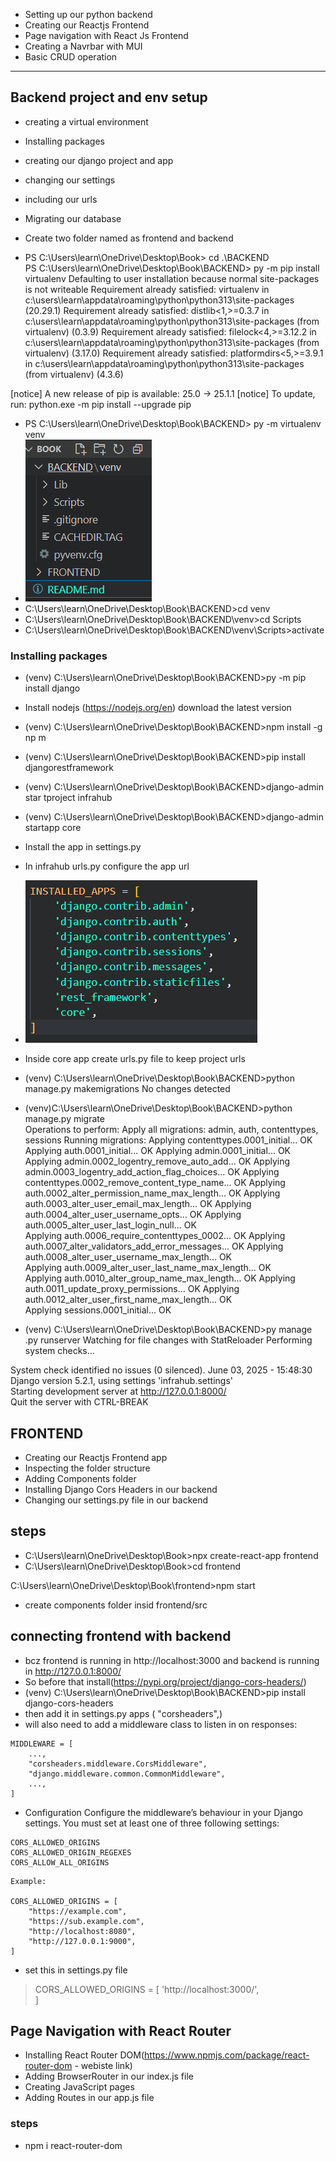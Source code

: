 - Setting up our python backend
- Creating our Reactjs Frontend
- Page navigation with React Js Frontend
- Creating a Navrbar with MUI
- Basic CRUD operation

-------------
## Backend project and env setup
- creating a virtual environment
- Installing packages
- creating our django project and app
- changing our settings
- including our urls
- Migrating our database


- Create two folder named as frontend and backend
- PS C:\Users\learn\OneDrive\Desktop\Book> cd .\BACKEND\
PS C:\Users\learn\OneDrive\Desktop\Book\BACKEND> py -m pip install virtualenv
Defaulting to user installation because normal site-packages is not writeable
Requirement already satisfied: virtualenv in c:\users\learn\appdata\roaming\python\python313\site-packages (20.29.1)
Requirement already satisfied: distlib<1,>=0.3.7 in c:\users\learn\appdata\roaming\python\python313\site-packages (from virtualenv) (0.3.9)
Requirement already satisfied: filelock<4,>=3.12.2 in c:\users\learn\appdata\roaming\python\python313\site-packages (from virtualenv) (3.17.0)
Requirement already satisfied: platformdirs<5,>=3.9.1 in c:\users\learn\appdata\roaming\python\python313\site-packages (from virtualenv) (4.3.6)

[notice] A new release of pip is available: 25.0 -> 25.1.1
[notice] To update, run: python.exe -m pip install --upgrade pip
- PS C:\Users\learn\OneDrive\Desktop\Book\BACKEND> py -m virtualenv venv       
- ![alt text](image.png)
- C:\Users\learn\OneDrive\Desktop\Book\BACKEND>cd venv
- C:\Users\learn\OneDrive\Desktop\Book\BACKEND\venv>cd Scripts
- C:\Users\learn\OneDrive\Desktop\Book\BACKEND\venv\Scripts>activate
### Installing packages
- (venv) C:\Users\learn\OneDrive\Desktop\Book\BACKEND>py -m pip install django
- Install nodejs (https://nodejs.org/en) download the latest version
- (venv) C:\Users\learn\OneDrive\Desktop\Book\BACKEND>npm install -g np
m
- (venv) C:\Users\learn\OneDrive\Desktop\Book\BACKEND>pip install djangorestframework
- (venv) C:\Users\learn\OneDrive\Desktop\Book\BACKEND>django-admin star
tproject infrahub
- (venv) C:\Users\learn\OneDrive\Desktop\Book\BACKEND>django-admin startapp core
- Install the app in settings.py 
- In infrahub urls.py configure the app url
- ![alt text](image-1.png)
- Inside core app create urls.py file to keep project urls
- (venv) C:\Users\learn\OneDrive\Desktop\Book\BACKEND>python manage.py makemigrations
No changes detected

- (venv)C:\Users\learn\OneDrive\Desktop\Book\BACKEND>python manage.py migrate       
Operations to perform:
  Apply all migrations: admin, auth, contenttypes, sessions
Running migrations:
  Applying contenttypes.0001_initial... OK
  Applying auth.0001_initial... OK
  Applying admin.0001_initial... OK
  Applying admin.0002_logentry_remove_auto_add... OK
  Applying admin.0003_logentry_add_action_flag_choices... OK
  Applying contenttypes.0002_remove_content_type_name... OK
  Applying auth.0002_alter_permission_name_max_length... OK
  Applying auth.0003_alter_user_email_max_length... OK
  Applying auth.0004_alter_user_username_opts... OK
  Applying auth.0005_alter_user_last_login_null... OK        
  Applying auth.0006_require_contenttypes_0002... OK
  Applying auth.0007_alter_validators_add_error_messages... OK
  Applying auth.0008_alter_user_username_max_length... OK    
  Applying auth.0009_alter_user_last_name_max_length... OK   
  Applying auth.0010_alter_group_name_max_length... OK
  Applying auth.0011_update_proxy_permissions... OK
  Applying auth.0012_alter_user_first_name_max_length... OK  
  Applying sessions.0001_initial... OK

- (venv) C:\Users\learn\OneDrive\Desktop\Book\BACKEND>py manage
.py runserver
Watching for file changes with StatReloader
Performing system checks...

System check identified no issues (0 silenced).
June 03, 2025 - 15:48:30
Django version 5.2.1, using settings 'infrahub.settings'     
Starting development server at http://127.0.0.1:8000/        
Quit the server with CTRL-BREAK


## FRONTEND
- Creating our Reactjs Frontend app
- Inspecting the folder structure
- Adding Components folder
- Installing Django Cors Headers in our backend
- Changing our settings.py file in our backend

## steps
- C:\Users\learn\OneDrive\Desktop\Book>npx create-react-app frontend
- C:\Users\learn\OneDrive\Desktop\Book>cd frontend

C:\Users\learn\OneDrive\Desktop\Book\frontend>npm start
- create components folder insid frontend/src


## connecting frontend with backend 
- bcz frontend  is running in http://localhost:3000 and backend is running in http://127.0.0.1:8000/       
- So before that  install(https://pypi.org/project/django-cors-headers/)
- (venv) C:\Users\learn\OneDrive\Desktop\Book\BACKEND>pip install django-cors-headers
- then add it in settings.py apps ( "corsheaders",)
- will also need to add a middleware class to listen in on responses:
```
MIDDLEWARE = [
    ...,
    "corsheaders.middleware.CorsMiddleware",
    "django.middleware.common.CommonMiddleware",
    ...,
]
```
- Configuration
Configure the middleware’s behaviour in your Django settings. You must set at least one of three following settings:
```
CORS_ALLOWED_ORIGINS
CORS_ALLOWED_ORIGIN_REGEXES
CORS_ALLOW_ALL_ORIGINS
```
```
Example:

CORS_ALLOWED_ORIGINS = [
    "https://example.com",
    "https://sub.example.com",
    "http://localhost:8080",
    "http://127.0.0.1:9000",
]
```
- set this in settings.py file
> CORS_ALLOWED_ORIGINS = [
    'http://localhost:3000/',  
]


## Page Navigation with React Router
- Installing React Router DOM(https://www.npmjs.com/package/react-router-dom - webiste link)
- Adding BrowserRouter in our index.js file
- Creating JavaScript pages
- Adding Routes in our app.js file

### steps
- npm i react-router-dom